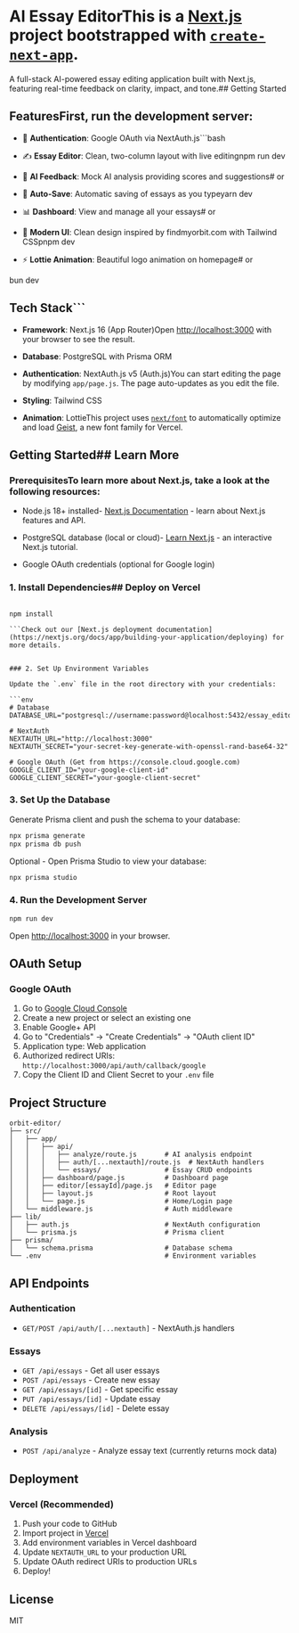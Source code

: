 # AI Essay EditorThis is a [Next.js](https://nextjs.org) project bootstrapped with [`create-next-app`](https://github.com/vercel/next.js/tree/canary/packages/create-next-app).



A full-stack AI-powered essay editing application built with Next.js, featuring real-time feedback on clarity, impact, and tone.## Getting Started



## FeaturesFirst, run the development server:



- 🔐 **Authentication**: Google OAuth via NextAuth.js```bash

- ✍️ **Essay Editor**: Clean, two-column layout with live editingnpm run dev

- 🤖 **AI Feedback**: Mock AI analysis providing scores and suggestions# or

- 💾 **Auto-Save**: Automatic saving of essays as you typeyarn dev

- 📊 **Dashboard**: View and manage all your essays# or

- 🎨 **Modern UI**: Clean design inspired by findmyorbit.com with Tailwind CSSpnpm dev

- ⚡ **Lottie Animation**: Beautiful logo animation on homepage# or

bun dev

## Tech Stack```



- **Framework**: Next.js 16 (App Router)Open [http://localhost:3000](http://localhost:3000) with your browser to see the result.

- **Database**: PostgreSQL with Prisma ORM

- **Authentication**: NextAuth.js v5 (Auth.js)You can start editing the page by modifying `app/page.js`. The page auto-updates as you edit the file.

- **Styling**: Tailwind CSS

- **Animation**: LottieThis project uses [`next/font`](https://nextjs.org/docs/app/building-your-application/optimizing/fonts) to automatically optimize and load [Geist](https://vercel.com/font), a new font family for Vercel.



## Getting Started## Learn More



### PrerequisitesTo learn more about Next.js, take a look at the following resources:



- Node.js 18+ installed- [Next.js Documentation](https://nextjs.org/docs) - learn about Next.js features and API.

- PostgreSQL database (local or cloud)- [Learn Next.js](https://nextjs.org/learn) - an interactive Next.js tutorial.

- Google OAuth credentials (optional for Google login)



### 1. Install Dependencies## Deploy on Vercel



```bashThe easiest way to deploy your Next.js app is to use the [Vercel Platform](https://vercel.com/new?utm_medium=default-template&filter=next.js&utm_source=create-next-app&utm_campaign=create-next-app-readme) from the creators of Next.js.

npm install

```Check out our [Next.js deployment documentation](https://nextjs.org/docs/app/building-your-application/deploying) for more details.


### 2. Set Up Environment Variables

Update the `.env` file in the root directory with your credentials:

```env
# Database
DATABASE_URL="postgresql://username:password@localhost:5432/essay_editor"

# NextAuth
NEXTAUTH_URL="http://localhost:3000"
NEXTAUTH_SECRET="your-secret-key-generate-with-openssl-rand-base64-32"

# Google OAuth (Get from https://console.cloud.google.com)
GOOGLE_CLIENT_ID="your-google-client-id"
GOOGLE_CLIENT_SECRET="your-google-client-secret"
```

### 3. Set Up the Database

Generate Prisma client and push the schema to your database:

```bash
npx prisma generate
npx prisma db push
```

Optional - Open Prisma Studio to view your database:

```bash
npx prisma studio
```

### 4. Run the Development Server

```bash
npm run dev
```

Open [http://localhost:3000](http://localhost:3000) in your browser.

## OAuth Setup

### Google OAuth

1. Go to [Google Cloud Console](https://console.cloud.google.com)
2. Create a new project or select an existing one
3. Enable Google+ API
4. Go to "Credentials" → "Create Credentials" → "OAuth client ID"
5. Application type: Web application
6. Authorized redirect URIs: `http://localhost:3000/api/auth/callback/google`
7. Copy the Client ID and Client Secret to your `.env` file

## Project Structure

```
orbit-editor/
├── src/
│   ├── app/
│   │   ├── api/
│   │   │   ├── analyze/route.js       # AI analysis endpoint
│   │   │   ├── auth/[...nextauth]/route.js  # NextAuth handlers
│   │   │   └── essays/                # Essay CRUD endpoints
│   │   ├── dashboard/page.js          # Dashboard page
│   │   ├── editor/[essayId]/page.js   # Editor page
│   │   ├── layout.js                  # Root layout
│   │   └── page.js                    # Home/Login page
│   └── middleware.js                  # Auth middleware
├── lib/
│   ├── auth.js                        # NextAuth configuration
│   └── prisma.js                      # Prisma client
├── prisma/
│   └── schema.prisma                  # Database schema
└── .env                               # Environment variables
```

## API Endpoints

### Authentication
- `GET/POST /api/auth/[...nextauth]` - NextAuth.js handlers

### Essays
- `GET /api/essays` - Get all user essays
- `POST /api/essays` - Create new essay
- `GET /api/essays/[id]` - Get specific essay
- `PUT /api/essays/[id]` - Update essay
- `DELETE /api/essays/[id]` - Delete essay

### Analysis
- `POST /api/analyze` - Analyze essay text (currently returns mock data)

## Deployment

### Vercel (Recommended)

1. Push your code to GitHub
2. Import project in [Vercel](https://vercel.com)
3. Add environment variables in Vercel dashboard
4. Update `NEXTAUTH_URL` to your production URL
5. Update OAuth redirect URIs to production URLs
6. Deploy!

## License

MIT
